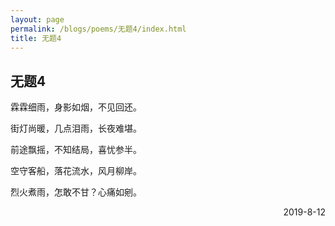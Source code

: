 ```yaml
---
layout: page
permalink: /blogs/poems/无题4/index.html
title: 无题4
---
```


## 无题4

霖霖细雨，身影如烟，不见回还。

街灯尚暖，几点泪雨，长夜难堪。

前途飘摇，不知结局，喜忧参半。

空守客船，落花流水，风月柳岸。

烈火煮雨，怎敢不甘？心痛如剜。


<p align="right">2019-8-12</p>

